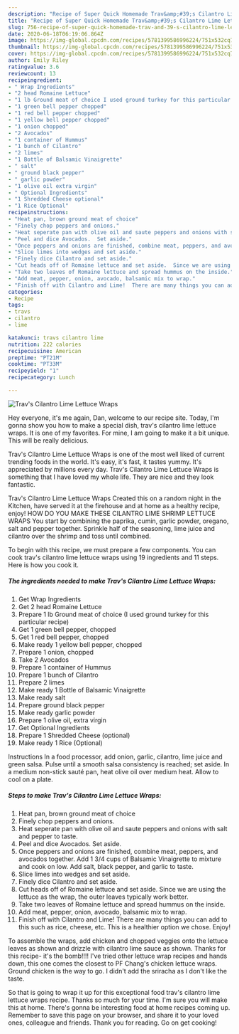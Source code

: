 ```yaml
---
description: "Recipe of Super Quick Homemade Trav&amp;#39;s Cilantro Lime Lettuce Wraps"
title: "Recipe of Super Quick Homemade Trav&amp;#39;s Cilantro Lime Lettuce Wraps"
slug: 756-recipe-of-super-quick-homemade-trav-and-39-s-cilantro-lime-lettuce-wraps
date: 2020-06-18T06:19:06.864Z
image: https://img-global.cpcdn.com/recipes/5781399586996224/751x532cq70/travs-cilantro-lime-lettuce-wraps-recipe-main-photo.jpg
thumbnail: https://img-global.cpcdn.com/recipes/5781399586996224/751x532cq70/travs-cilantro-lime-lettuce-wraps-recipe-main-photo.jpg
cover: https://img-global.cpcdn.com/recipes/5781399586996224/751x532cq70/travs-cilantro-lime-lettuce-wraps-recipe-main-photo.jpg
author: Emily Riley
ratingvalue: 3.6
reviewcount: 13
recipeingredient:
- " Wrap Ingredients"
- "2 head Romaine Lettuce"
- "1 lb Ground meat of choice I used ground turkey for this particular recipe"
- "1 green bell pepper chopped"
- "1 red bell pepper chopped"
- "1 yellow bell pepper chopped"
- "1 onion chopped"
- "2 Avocados"
- "1 container of Hummus"
- "1 bunch of Cilantro"
- "2 limes"
- "1 Bottle of Balsamic Vinaigrette"
- " salt"
- " ground black pepper"
- " garlic powder"
- "1 olive oil extra virgin"
- " Optional Ingredients"
- "1 Shredded Cheese optional"
- "1 Rice Optional"
recipeinstructions:
- "Heat pan, brown ground meat of choice"
- "Finely chop peppers and onions."
- "Heat seperate pan with olive oil and saute peppers and onions with salt and pepper to taste."
- "Peel and dice Avocados.  Set aside."
- "Once peppers and onions are finished, combine meat, peppers, and avocados together.  Add 1 3/4 cups of Balsamic Vinaigrette to mixture and cook on low.  Add salt, black pepper, and garlic to taste."
- "Slice limes into wedges and set aside."
- "Finely dice Cilantro and set aside."
- "Cut heads off of Romaine lettuce and set aside.  Since we are using the lettuce as the wrap, the outer leaves typically work better."
- "Take two leaves of Romaine lettuce and spread hummus on the inside."
- "Add meat, pepper, onion, avocado, balsamic mix to wrap."
- "Finish off with Cilantro and Lime!  There are many things you can add to this such as rice, cheese, etc.  This is a healthier option we chose.  Enjoy!"
categories:
- Recipe
tags:
- travs
- cilantro
- lime

katakunci: travs cilantro lime 
nutrition: 222 calories
recipecuisine: American
preptime: "PT21M"
cooktime: "PT33M"
recipeyield: "1"
recipecategory: Lunch

---
```



![Trav&#39;s Cilantro Lime Lettuce Wraps](https://img-global.cpcdn.com/recipes/5781399586996224/751x532cq70/travs-cilantro-lime-lettuce-wraps-recipe-main-photo.jpg)

Hey everyone, it's me again, Dan, welcome to our recipe site. Today, I'm gonna show you how to make a special dish, trav&#39;s cilantro lime lettuce wraps. It is one of my favorites. For mine, I am going to make it a bit unique. This will be really delicious.

Trav&#39;s Cilantro Lime Lettuce Wraps is one of the most well liked of current trending foods in the world. It's easy, it's fast, it tastes yummy. It's appreciated by millions every day. Trav&#39;s Cilantro Lime Lettuce Wraps is something that I have loved my whole life. They are nice and they look fantastic.

Trav&#39;s Cilantro Lime Lettuce Wraps Created this on a random night in the Kitchen, have served it at the firehouse and at home as a healthy recipe, enjoy! HOW DO YOU MAKE THESE CILANTRO LIME SHRIMP LETTUCE WRAPS You start by combining the paprika, cumin, garlic powder, oregano, salt and pepper together. Sprinkle half of the seasoning, lime juice and cilantro over the shrimp and toss until combined.


To begin with this recipe, we must prepare a few components. You can cook trav&#39;s cilantro lime lettuce wraps using 19 ingredients and 11 steps. Here is how you cook it.

<!--inarticleads1-->

##### The ingredients needed to make Trav&#39;s Cilantro Lime Lettuce Wraps:

1. Get  Wrap Ingredients
1. Get 2 head Romaine Lettuce
1. Prepare 1 lb Ground meat of choice (I used ground turkey for this particular recipe)
1. Get 1 green bell pepper, chopped
1. Get 1 red bell pepper, chopped
1. Make ready 1 yellow bell pepper, chopped
1. Prepare 1 onion, chopped
1. Take 2 Avocados
1. Prepare 1 container of Hummus
1. Prepare 1 bunch of Cilantro
1. Prepare 2 limes
1. Make ready 1 Bottle of Balsamic Vinaigrette
1. Make ready  salt
1. Prepare  ground black pepper
1. Make ready  garlic powder
1. Prepare 1 olive oil, extra virgin
1. Get  Optional Ingredients
1. Prepare 1 Shredded Cheese (optional)
1. Make ready 1 Rice (Optional)


Instructions In a food processor, add onion, garlic, cilantro, lime juice and green salsa. Pulse until a smooth salsa consistency is reached; set aside. In a medium non-stick sauté pan, heat olive oil over medium heat. Allow to cool on a plate. 

<!--inarticleads2-->

##### Steps to make Trav&#39;s Cilantro Lime Lettuce Wraps:

1. Heat pan, brown ground meat of choice
1. Finely chop peppers and onions.
1. Heat seperate pan with olive oil and saute peppers and onions with salt and pepper to taste.
1. Peel and dice Avocados.  Set aside.
1. Once peppers and onions are finished, combine meat, peppers, and avocados together.  Add 1 3/4 cups of Balsamic Vinaigrette to mixture and cook on low.  Add salt, black pepper, and garlic to taste.
1. Slice limes into wedges and set aside.
1. Finely dice Cilantro and set aside.
1. Cut heads off of Romaine lettuce and set aside.  Since we are using the lettuce as the wrap, the outer leaves typically work better.
1. Take two leaves of Romaine lettuce and spread hummus on the inside.
1. Add meat, pepper, onion, avocado, balsamic mix to wrap.
1. Finish off with Cilantro and Lime!  There are many things you can add to this such as rice, cheese, etc.  This is a healthier option we chose.  Enjoy!


To assemble the wraps, add chicken and chopped veggies onto the lettuce leaves as shown and drizzle with cilantro lime sauce as shown. Thanks for this recipe- it&#39;s the bomb!!!! I&#39;ve tried other lettuce wrap recipes and hands down, this one comes the closest to PF Chang&#39;s chicken lettuce wraps. Ground chicken is the way to go. I didn&#39;t add the sriracha as I don&#39;t like the taste. 

So that is going to wrap it up for this exceptional food trav&#39;s cilantro lime lettuce wraps recipe. Thanks so much for your time. I'm sure you will make this at home. There's gonna be interesting food at home recipes coming up. Remember to save this page on your browser, and share it to your loved ones, colleague and friends. Thank you for reading. Go on get cooking!
